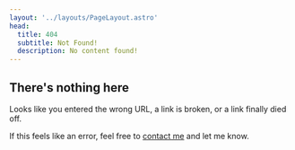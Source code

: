 ```yaml
---
layout: '../layouts/PageLayout.astro'
head:
  title: 404
  subtitle: Not Found!
  description: No content found!
---
```


## There's nothing here

Looks like you entered the wrong URL, a link is broken, or a link finally died off.

If this feels like an error, feel free to [contact me](/contact) and let me know.
